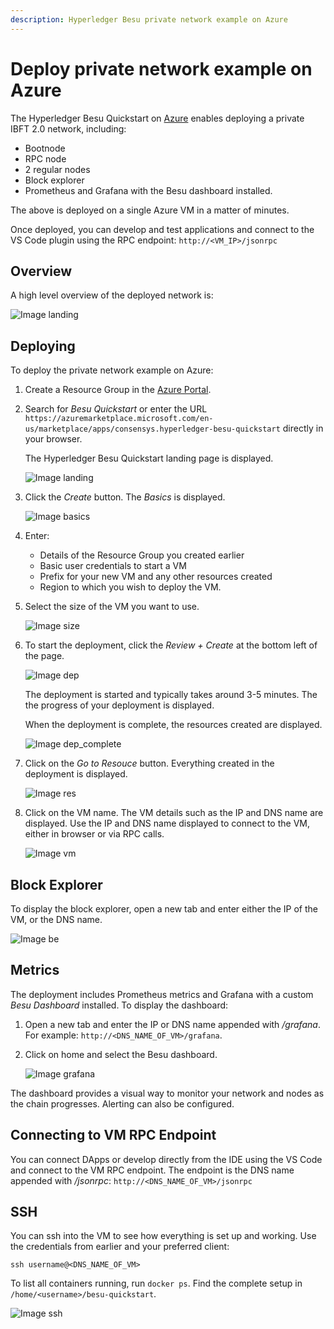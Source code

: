 ```yaml
---
description: Hyperledger Besu private network example on Azure 
---
```


# Deploy private network example on Azure

The Hyperledger Besu Quickstart on [Azure](https://azuremarketplace.microsoft.com/en-us/marketplace/apps/consensys.hyperledger-besu-quickstart) 
enables deploying a private IBFT 2.0 network, including:  

* Bootnode
* RPC node
* 2 regular nodes
* Block explorer
* Prometheus and Grafana with the Besu dashboard installed. 

The above is deployed on a single Azure VM in a matter of minutes.

Once deployed, you can develop and test applications and connect to the VS Code plugin using the RPC
endpoint: `http://<VM_IP>/jsonrpc`

## Overview 

A high level overview of the deployed network is: 

![Image landing](../../images/sampleNetworks-poa.png)

## Deploying

To deploy the private network example on Azure: 

1. Create a Resource Group in the [Azure Portal](https://portal.azure.com). 
 
2. Search for _Besu Quickstart_ or enter the URL `https://azuremarketplace.microsoft.com/en-us/marketplace/apps/consensys.hyperledger-besu-quickstart`
directly in your browser. 

    The Hyperledger Besu Quickstart landing page is displayed. 

    ![Image landing](../../images/mp_0_landing.png)

3. Click the _Create_ button. The _Basics_ is displayed.  

    ![Image basics](../../images/mp_1_basics.png)

4. Enter:

    * Details of the Resource Group you created earlier
    * Basic user credentials to start a VM
    * Prefix for your new VM and any other resources created
    * Region to which you wish to deploy the VM.
 
5. Select the size of the VM you want to use. 

    ![Image size](../../images/mp_2_size.png)

6. To start the deployment, click the _Review + Create_ at the bottom left of the page. 
    
    ![Image dep](../../images/mp_4_deployment.png)
    
     The deployment is started and typically takes around 3-5 minutes. The the progress of your
     deployment is displayed. 

     When the deployment is complete, the resources created are displayed. 
     
     ![Image dep_complete](../../images/mp_5_deployment_complete.png)

7. Click on the _Go to Resouce_ button. Everything created in the deployment is displayed. 

    ![Image res](../../images/mp_6_resource.png)

8. Click on the VM name. The VM details such as the IP and DNS name are displayed. Use the IP and
DNS name displayed to connect to the VM, either in browser or via RPC calls. 

    ![Image vm](../../images/mp_7_vm.png)

## Block Explorer 

To display the block explorer, open a new tab and enter either the IP of the VM, or the DNS name. 

![Image be](../../images/mp_8_block_explorer.png)

## Metrics 

The deployment includes Prometheus metrics and Grafana with a custom _Besu Dashboard_ installed.
To display the dashboard: 

1. Open a new tab and enter the IP or DNS name appended with _/grafana_.
For example: `http://<DNS_NAME_OF_VM>/grafana`.

2. Click on home and select the Besu dashboard.

    ![Image grafana](../../images/mp_9_grafana.png)

The dashboard provides a visual way to monitor your network and nodes as the chain progresses.
Alerting can also be configured.

## Connecting to VM RPC Endpoint 

You can connect DApps or develop directly from the IDE using the VS Code and connect to the VM RPC
endpoint. The endpoint is the DNS name appended with _/jsonrpc_: `http://<DNS_NAME_OF_VM>/jsonrpc`

## SSH 

You can ssh into the VM to see how everything is set up and working. Use the credentials from
earlier and your preferred client:  

`ssh username@<DNS_NAME_OF_VM>` 

To list all containers running, run `docker ps`. Find the complete setup in `/home/<username>/besu-quickstart`. 

![Image ssh](../../images/mp_10_ssh.png)